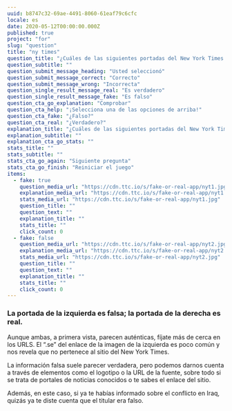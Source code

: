 ```yaml
---
uuid: b8747c32-69ae-4491-8060-61eaf79c6cfc
locale: es
date: 2020-05-12T00:00:00.000Z
published: true
project: "for"
slug: "question"
title: "ny times"
question_title: "¿Cuáles de las siguientes portadas del New York Times son falsas?"
question_subtitle: ""
question_submit_message_heading: "Usted seleccionó"
question_submit_message_correct: "Correcto"
question_submit_message_wrong: "Incorrecta"
question_single_result_message_real: "Es verdadero"
question_single_result_message_fake: "Es falso"
question_cta_go_explanation: "Comprobar"
question_cta_help: "¡Selecciona una de las opciones de arriba!"
question_cta_fake: "¿Falso?"
question_cta_real: "¿Verdadero?"
explanation_title: "¿Cuáles de las siguientes portadas del New York Times son falsas?"
explanation_subtitle: ""
explanation_cta_go_stats: ""
stats_title: ""
stats_subtitle: ""
stats_cta_go_again: "Siguiente pregunta"
stats_cta_go_finish: "Reiniciar el juego"
items:
  - fake: true
    question_media_url: "https://cdn.ttc.io/s/fake-or-real-app/nyt1.jpg"
    explanation_media_url: "https://cdn.ttc.io/s/fake-or-real-app/nyt1.jpg"
    stats_media_url: "https://cdn.ttc.io/s/fake-or-real-app/nyt1.jpg"
    question_title: ""
    question_text: ""
    explanation_title: ""
    stats_title: ""
    click_count: 0
  - fake: false
    question_media_url: "https://cdn.ttc.io/s/fake-or-real-app/nyt2.jpg"
    explanation_media_url: "https://cdn.ttc.io/s/fake-or-real-app/nyt2.jpg"
    stats_media_url: "https://cdn.ttc.io/s/fake-or-real-app/nyt2.jpg"
    question_title: ""
    question_text: ""
    explanation_title: ""
    stats_title: ""
    click_count: 0
---
```

### La portada de la izquierda es falsa; la portada de la derecha es real. 

Aunque ambas, a primera vista, parecen auténticas, fíjate más de cerca en los URLS. El “.se” del enlace de la imagen de la izquierda es poco común y nos revela que no pertenece al sitio del New York Times. 

La información falsa suele parecer verdadera, pero podemos darnos cuenta a través de elementos como el logotipo o la URL de la fuente, sobre todo si se trata de portales de noticias conocidos o te sabes el enlace del sitio.

Además, en este caso, si ya te habías informado sobre el conflicto en Iraq, quizás ya te diste cuenta que el titular era falso.
